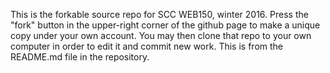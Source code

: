 This is the forkable source repo for SCC WEB150, winter 2016. Press the "fork" button in the upper-right corner of the github page to make a unique copy under your own account. You may then clone that repo to your own computer in order to edit it and commit new work.
This is from the README.md file in the repository.